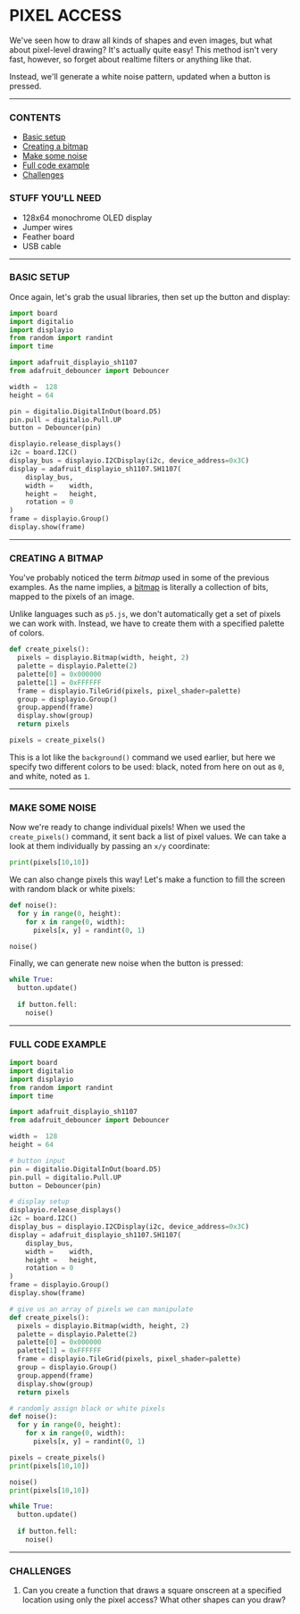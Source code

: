 # PIXEL ACCESS

We've seen how to draw all kinds of shapes and even images, but what about pixel-level drawing? It's actually quite easy! This method isn't very fast, however, so forget about realtime filters or anything like that. 

Instead, we'll generate a white noise pattern, updated when a button is pressed.

***

### CONTENTS  

* [Basic setup](#basic-setup)  
* [Creating a bitmap](#creating-a-bitmap)  
* [Make some noise](#make-some-noise)  
* [Full code example](#full-code-example)  
* [Challenges](#challenges)

### STUFF YOU'LL NEED  

* 128x64 monochrome OLED display  
* Jumper wires  
* Feather board  
* USB cable  

***

### BASIC SETUP  

Once again, let's grab the usual libraries, then set up the button and display:

```python
import board
import digitalio
import displayio
from random import randint
import time

import adafruit_displayio_sh1107
from adafruit_debouncer import Debouncer

width =  128
height = 64

pin = digitalio.DigitalInOut(board.D5)
pin.pull = digitalio.Pull.UP
button = Debouncer(pin)

displayio.release_displays()
i2c = board.I2C()
display_bus = displayio.I2CDisplay(i2c, device_address=0x3C)
display = adafruit_displayio_sh1107.SH1107(
    display_bus, 
    width =    width, 
    height =   height, 
    rotation = 0
)
frame = displayio.Group()
display.show(frame)
```

***

### CREATING A BITMAP  

You've probably noticed the term *bitmap* used in some of the previous examples. As the name implies, a [bitmap](https://en.wikipedia.org/wiki/Bitmap) is literally a collection of bits, mapped to the pixels of an image.

Unlike languages such as `p5.js`, we don't automatically get a set of pixels we can work with. Instead, we have to create them with a specified palette of colors.

```python
def create_pixels():
  pixels = displayio.Bitmap(width, height, 2)
  palette = displayio.Palette(2)
  palette[0] = 0x000000
  palette[1] = 0xFFFFFF
  frame = displayio.TileGrid(pixels, pixel_shader=palette)
  group = displayio.Group()
  group.append(frame)
  display.show(group)
  return pixels 

pixels = create_pixels()
```

This is a lot like the `background()` command we used earlier, but here we specify two different colors to be used: black, noted from here on out as `0`, and white, noted as `1`.

***

### MAKE SOME NOISE  

Now we're ready to change individual pixels! When we used the `create_pixels()` command, it sent back a list of pixel values. We can take a look at them individually by passing an `x/y` coordinate:

```python
print(pixels[10,10])
```

We can also change pixels this way! Let's make a function to fill the screen with random black or white pixels:

```python
def noise():
  for y in range(0, height):
    for x in range(0, width):
      pixels[x, y] = randint(0, 1)

noise()
```

Finally, we can generate new noise when the button is pressed:

```python
while True:
  button.update()
  
  if button.fell:
    noise()
```

***

### FULL CODE EXAMPLE  

```python
import board
import digitalio
import displayio
from random import randint
import time

import adafruit_displayio_sh1107
from adafruit_debouncer import Debouncer

width =  128
height = 64

# button input
pin = digitalio.DigitalInOut(board.D5)
pin.pull = digitalio.Pull.UP
button = Debouncer(pin)

# display setup
displayio.release_displays()
i2c = board.I2C()
display_bus = displayio.I2CDisplay(i2c, device_address=0x3C)
display = adafruit_displayio_sh1107.SH1107(
    display_bus, 
    width =    width, 
    height =   height, 
    rotation = 0
)
frame = displayio.Group()
display.show(frame)

# give us an array of pixels we can manipulate
def create_pixels():
  pixels = displayio.Bitmap(width, height, 2)
  palette = displayio.Palette(2)
  palette[0] = 0x000000
  palette[1] = 0xFFFFFF
  frame = displayio.TileGrid(pixels, pixel_shader=palette)
  group = displayio.Group()
  group.append(frame)
  display.show(group)
  return pixels 

# randomly assign black or white pixels
def noise():
  for y in range(0, height):
    for x in range(0, width):
      pixels[x, y] = randint(0, 1)

pixels = create_pixels()
print(pixels[10,10])

noise()
print(pixels[10,10])

while True:
  button.update()
  
  if button.fell:
    noise()
```

***

### CHALLENGES  

1. Can you create a function that draws a square onscreen at a specified location using only the pixel access? What other shapes can you draw?

